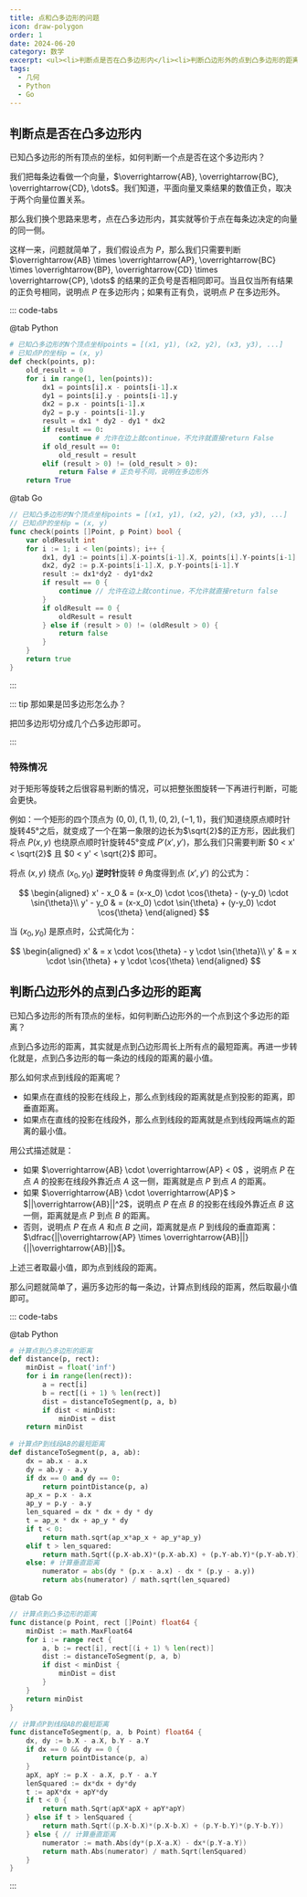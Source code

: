 ```yaml
---
title: 点和凸多边形的问题
icon: draw-polygon
order: 1
date: 2024-06-20
category: 数学
excerpt: <ul><li>判断点是否在凸多边形内</li><li>判断凸边形外的点到凸多边形的距离</li></ul>
tags:
  - 几何
  - Python
  - Go
---
```


## 判断点是否在凸多边形内

已知凸多边形的所有顶点的坐标，如何判断一个点是否在这个多边形内？

我们把每条边看做一个向量，$\overrightarrow{AB}, \overrightarrow{BC}, \overrightarrow{CD}, \dots$。我们知道，平面向量叉乘结果的数值正负，取决于两个向量位置关系。

那么我们换个思路来思考，点在凸多边形内，其实就等价于点在每条边决定的向量的同一侧。

这样一来，问题就简单了，我们假设点为 $P$，那么我们只需要判断 $\overrightarrow{AB} \times \overrightarrow{AP}, \overrightarrow{BC} \times \overrightarrow{BP}, \overrightarrow{CD} \times \overrightarrow{CP}, \dots$ 的结果的正负号是否相同即可。当且仅当所有结果的正负号相同，说明点 $P$ 在多边形内；如果有正有负，说明点 $P$ 在多边形外。

::: code-tabs

@tab Python

```python :no-collapsed-lines
# 已知凸多边形的N个顶点坐标points = [(x1, y1), (x2, y2), (x3, y3), ...]
# 已知点P的坐标p = (x, y)
def check(points, p):
    old_result = 0
    for i in range(1, len(points)):
        dx1 = points[i].x - points[i-1].x
        dy1 = points[i].y - points[i-1].y
        dx2 = p.x - points[i-1].x
        dy2 = p.y - points[i-1].y
        result = dx1 * dy2 - dy1 * dx2
        if result == 0:
            continue # 允许在边上就continue，不允许就直接return False
        if old_result == 0:
            old_result = result
        elif (result > 0) != (old_result > 0):
            return False # 正负号不同，说明在多边形外
    return True
```

@tab Go

```go :no-collapsed-lines
// 已知凸多边形的N个顶点坐标points = [(x1, y1), (x2, y2), (x3, y3), ...]
// 已知点P的坐标p = (x, y)
func check(points []Point, p Point) bool {
    var oldResult int
    for i := 1; i < len(points); i++ {
        dx1, dy1 := points[i].X-points[i-1].X, points[i].Y-points[i-1].Y
        dx2, dy2 := p.X-points[i-1].X, p.Y-points[i-1].Y
        result := dx1*dy2 - dy1*dx2
        if result == 0 {
            continue // 允许在边上就continue，不允许就直接return false
        }
        if oldResult == 0 {
            oldResult = result
        } else if (result > 0) != (oldResult > 0) {
            return false
        }
    }
    return true
}
```

:::

::: tip 那如果是凹多边形怎么办？

把凹多边形切分成几个凸多边形即可。

:::

### 特殊情况

对于矩形等旋转之后很容易判断的情况，可以把整张图旋转一下再进行判断，可能会更快。

例如：一个矩形的四个顶点为 $(0, 0), (1, 1), (0, 2), (-1, 1)$，我们知道绕原点顺时针旋转45°之后，就变成了一个在第一象限的边长为$\sqrt{2}$的正方形，因此我们将点 $P(x, y)$ 也绕原点顺时针旋转45°变成 $P'(x', y')$，那么我们只需要判断 $0 < x' < \sqrt{2}$ 且 $0 < y' < \sqrt{2}$ 即可。

将点 $(x, y)$ 绕点 $(x_0, y_0)$ **逆时针**旋转 $\theta$ 角度得到点 $(x', y')$ 的公式为：

$$
\begin{aligned}
x' - x_0 & = (x-x_0) \cdot \cos{\theta} - (y-y_0) \cdot \sin{\theta}\\
y' - y_0 & = (x-x_0) \cdot \sin{\theta} + (y-y_0) \cdot \cos{\theta}
\end{aligned}
$$

当 $(x_0, y_0)$ 是原点时，公式简化为：

$$
\begin{aligned}
x' & = x \cdot \cos{\theta} - y \cdot \sin{\theta}\\
y' & = x \cdot \sin{\theta} + y \cdot \cos{\theta}
\end{aligned}
$$

## 判断凸边形外的点到凸多边形的距离

已知凸多边形的所有顶点的坐标，如何判断凸边形外的一个点到这个多边形的距离？

点到凸多边形的距离，其实就是点到凸边形周长上所有点的最短距离。再进一步转化就是，点到凸多边形的每一条边的线段的距离的最小值。

那么如何求点到线段的距离呢？
- 如果点在直线的投影在线段上，那么点到线段的距离就是点到投影的距离，即垂直距离。
- 如果点在直线的投影在线段外，那么点到线段的距离就是点到线段两端点的距离的最小值。

用公式描述就是：
  - 如果 $\overrightarrow{AB} \cdot \overrightarrow{AP} < 0$ ，说明点 $P$ 在点 $A$ 的投影在线段外靠近点 $A$ 这一侧，距离就是点 $P$ 到点 $A$ 的距离。
  - 如果 $\overrightarrow{AB} \cdot \overrightarrow{AP}$ > $||\overrightarrow{AB}||^2$，说明点 $P$ 在点 $B$ 的投影在线段外靠近点 $B$ 这一侧，距离就是点 $P$ 到点 $B$ 的距离。
  - 否则，说明点 $P$ 在点 $A$ 和点 $B$ 之间，距离就是点 $P$ 到线段的垂直距离：$\dfrac{||\overrightarrow{AP} \times \overrightarrow{AB}||}{||\overrightarrow{AB}||}$。

上述三者取最小值，即为点到线段的距离。

那么问题就简单了，遍历多边形的每一条边，计算点到线段的距离，然后取最小值即可。

::: code-tabs

@tab Python

```python :no-collapsed-lines
# 计算点到凸多边形的距离
def distance(p, rect):
    minDist = float('inf')
    for i in range(len(rect)):
        a = rect[i]
        b = rect[(i + 1) % len(rect)]
        dist = distanceToSegment(p, a, b)
        if dist < minDist:
            minDist = dist
    return minDist
    
# 计算点P到线段AB的最短距离
def distanceToSegment(p, a, ab):
    dx = ab.x - a.x
    dy = ab.y - a.y
    if dx == 0 and dy == 0:
        return pointDistance(p, a)
    ap_x = p.x - a.x
    ap_y = p.y - a.y
    len_squared = dx * dx + dy * dy
    t = ap_x * dx + ap_y * dy
    if t < 0:
        return math.sqrt(ap_x*ap_x + ap_y*ap_y)
    elif t > len_squared:
        return math.Sqrt((p.X-ab.X)*(p.X-ab.X) + (p.Y-ab.Y)*(p.Y-ab.Y))
    else: # 计算垂直距离
        numerator = abs(dy * (p.x - a.x) - dx * (p.y - a.y))
        return abs(numerator) / math.sqrt(len_squared)
```

@tab Go

```go :no-collapsed-lines
// 计算点到凸多边形的距离
func distance(p Point, rect []Point) float64 {
    minDist := math.MaxFloat64
    for i := range rect {
        a, b := rect[i], rect[(i + 1) % len(rect)]
        dist := distanceToSegment(p, a, b)
        if dist < minDist {
            minDist = dist
        }
    }
    return minDist
}

// 计算点P到线段AB的最短距离
func distanceToSegment(p, a, b Point) float64 {
    dx, dy := b.X - a.X, b.Y - a.Y
    if dx == 0 && dy == 0 {
        return pointDistance(p, a)
    }
    apX, apY := p.X - a.X, p.Y - a.Y
    lenSquared := dx*dx + dy*dy
    t := apX*dx + apY*dy
    if t < 0 {
        return math.Sqrt(apX*apX + apY*apY)
    } else if t > lenSquared {
        return math.Sqrt((p.X-b.X)*(p.X-b.X) + (p.Y-b.Y)*(p.Y-b.Y))
    } else { // 计算垂直距离
        numerator := math.Abs(dy*(p.X-a.X) - dx*(p.Y-a.Y))
        return math.Abs(numerator) / math.Sqrt(lenSquared)
    }
}
```

:::